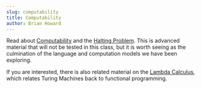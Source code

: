 ```yaml
---
slug: computability
title: Computability
author: Brian Howard
---
```


Read about [Computability](/docs/lang/computability) and the [Halting Problem](/docs/lang/halting). This is advanced material that will not be tested in this class, but it is worth seeing as the culmination of the language and computation models we have been exploring.

If you are interested, there is also related material on the [Lambda Calculus](/docs/fp/lambda), which relates Turing Machines back to functional programming.